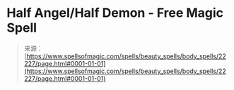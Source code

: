 <!--yml
category: 未分类
date: 2024-06-12 19:06:20
-->

# Half Angel/Half Demon - Free Magic Spell

> 来源：[https://www.spellsofmagic.com/spells/beauty_spells/body_spells/22227/page.html#0001-01-01](https://www.spellsofmagic.com/spells/beauty_spells/body_spells/22227/page.html#0001-01-01)